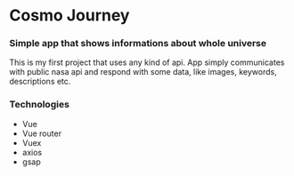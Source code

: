 # Cosmo Journey
### Simple app that shows informations about whole universe

This is my first project that uses any kind of api.
App simply communicates with public nasa api and respond with some data, like images, keywords, descriptions etc.

### Technologies

* Vue
* Vue router
* Vuex
* axios
* gsap
